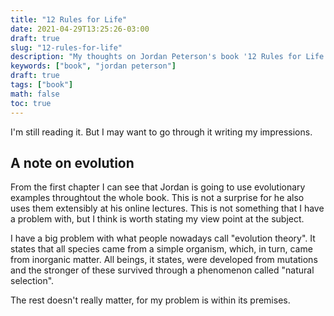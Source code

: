 ```yaml
---
title: "12 Rules for Life"
date: 2021-04-29T13:25:26-03:00
draft: true
slug: "12-rules-for-life"
description: "My thoughts on Jordan Peterson's book '12 Rules for Life'"
keywords: ["book", "jordan peterson"]
draft: true
tags: ["book"]
math: false
toc: true
---
```


I'm still reading it. But I may want to go through it writing my impressions.

## A note on evolution

From the first chapter I can see that Jordan is going to use evolutionary
examples throughtout the whole book. This is not a surprise for he also uses
them extensibly at his online lectures. This is not something that I have a
problem with, but I think is worth stating my view point at the subject.

I have a big problem with what people nowadays call "evolution theory". It
states that all species came from a simple organism, which, in turn, came from
inorganic matter. All beings, it states, were developed from mutations and the
stronger of these survived through a phenomenon called "natural selection".

The rest doesn't really matter, for my problem is within its premises.
